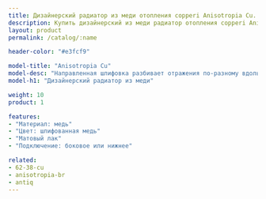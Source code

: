 ```yaml
---
title: Дизайнерский радиатор из меди отопления copperi Anisotropia Cu. Цены и размеры.
description: Купить дизайнерский из меди радиатор отопления copperi Anisotropia Cu в Москве по цене производителя.
layout: product
permalink: /catalog/:name

header-color: "#e3fcf9"

model-title: "Anisotropia Cu"
model-desc: "Направленная шлифовка разбивает отражения по-разному вдоль и поперёк линий. Можно выбрать наш рисунок или предложить свой."
model-h1: "Дизайнерский радиатор из меди"

weight: 10
product: 1

features:
- "Материал: медь"
- "Цвет: шлифованная медь"
- "Матовый лак"
- "Подключение: боковое или нижнее"

related:
- 62-38-cu
- anisotropia-br
- antiq
---
```

